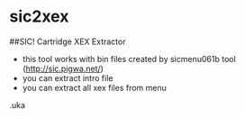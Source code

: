 # sic2xex

##SIC! Cartridge XEX Extractor

- this tool works with bin files created by sicmenu061b tool (http://sic.pigwa.net/)
- you can extract intro file
- you can extract all xex files from menu

.uka
